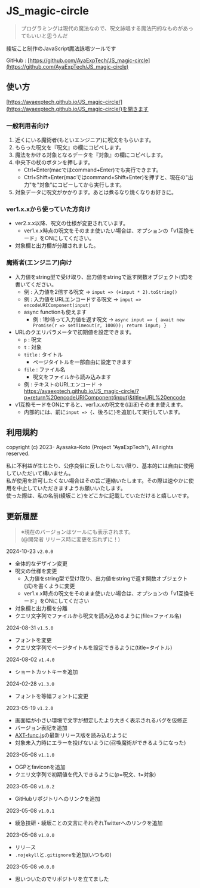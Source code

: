 # JS_magic-circle

> プログラミングは現代の魔法なので、呪文詠唱する魔法円的なものがあってもいいと思うんだ

綾坂こと制作のJavaScript魔法詠唱ツールです

GitHub : [https://github.com/AyaExpTech/JS_magic-circle](https://github.com/AyaExpTech/JS_magic-circle)

## 使い方

[https://ayaexptech.github.io/JS_magic-circle/](https://ayaexptech.github.io/JS_magic-circle/)を開きます

### 一般利用者向け

1. 近くにいる魔術者(もといエンジニア)に呪文をもらいます。
2. もらった呪文を『呪文』の欄にコピペします。
3. 魔法をかける対象となるデータを『対象』の欄にコピペします。
4. 中央下の杖のボタンを押します。
    - Ctrl+Enter(macではcommand+Enter)でも実行できます。
    - Ctrl+Shift+Enter(macではcommand+Shift+Enter)を押すと、現在の"出力"を"対象"にコピーしてから実行します。
5. 対象データに呪文がかかります。あとは煮るなり焼くなりお好きに。

### ver1.x.xから使っていた方向け

- ver2.x.x以降、呪文の仕様が変更されています。
    - ver1.x.x時点の呪文をそのまま使いたい場合は、オプションの「v1互換モード」をONにしてください。
- 対象欄と出力欄が分離されました。

### 魔術者(エンジニア)向け

- 入力値をstring型で受け取り、出力値をstringで返す関数オブジェクト(式)を書いてください。
    - 例 : 入力値を2倍する呪文 → `input => (+input * 2).toString()`
    - 例 : 入力値をURLエンコードする呪文 → `input => encodeURIComponent(input)`
    - async functionも使えます
        - 例 : 1秒待って入力値を返す呪文 → `async input => { await new Promise(r => setTimeout(r, 1000)); return input; }`
- URLのクエリパラメータで初期値を設定できます。
    - `p` : 呪文
    - `t` : 対象
    - `title` : タイトル
        - ページタイトルを一部自由に設定できます
    - `file` : ファイル名
        - 呪文をファイルから読み込みます
    - 例 : テキストのURLエンコード → https://ayaexptech.github.io/JS_magic-circle/?p=return%20encodeURIComponent(input)&title=URL%20encode
- v1互換モードをONにすると、ver1.x.xの呪文を(ほぼ)そのまま使えます。
    - 内部的には、前に`input => {`、後ろに`}`を追加して実行しています。

## 利用規約

copyright (c) 2023- Ayasaka-Koto (Project "AyaExpTech"), All rights reserved.  

私に不利益が生じたり、公序良俗に反したりしない限り、基本的には自由に使用していただいて構いません。  
私が使用を許可したくない場合はその旨ご連絡いたします。その際は速やかに使用を中止していただきますようお願いいたします。  
使った際は、私の名前(綾坂こと)をどこかに記載していただけると嬉しいです。

## 更新履歴

> ※現在のバージョンはツールにも表示されます。  
> (@開発者 リリース時に変更を忘れずに！)

2024-10-23 `v2.0.0`
- 全体的なデザイン変更
- 呪文の仕様を変更
    - 入力値をstring型で受け取り、出力値をstringで返す関数オブジェクト(式)を書くように変更
    - ver1.x.x時点の呪文をそのまま使いたい場合は、オプションの「v1互換モード」をONにしてください
- 対象欄と出力欄を分離
- クエリ文字列でファイルから呪文を読み込めるように(file=ファイル名)

2024-08-31 `v1.5.0`
- フォントを変更
- クエリ文字列でページタイトルを設定できるように(title=タイトル)

2024-08-02 `v1.4.0`
- ショートカットキーを追加

2024-02-28 `v1.3.0`
- フォントを等幅フォントに変更

2023-05-19 `v1.2.0`
- 画面幅が小さい環境で文字が想定したより大きく表示されるバグを仮修正
- バージョン表記を追加
- [AXT-func.js](https://github.com/AyaExpTech/AXT-func.js)の最新リリース版を読み込むように
- 対象未入力時にエラーを投げないように(召喚魔術ができるようになった)

2023-05-08 `v1.1.0`
- OGPとfaviconを追加
- クエリ文字列で初期値を代入できるように(p=呪文、t=対象)

2023-05-08 `v1.0.2`
- GitHubリポジトリへのリンクを追加

2023-05-08 `v1.0.1`
- 綾急技研・綾坂ことの文言にそれぞれTwitterへのリンクを追加

2023-05-08 `v1.0.0`
- リリース
- `.nojekyll`と`.gitignore`を追加(いつもの)

2023-05-08 `v0.0.0`
- 思いついたのでリポジトリを立てました
